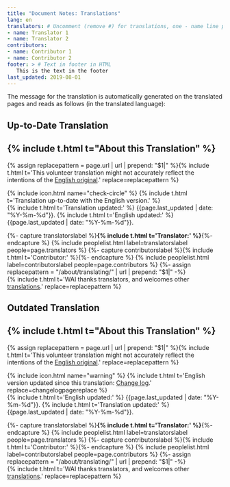 ```yaml
---
title: "Document Notes: Translations"
lang: en
translators: # Uncomment (remove #) for translations, one - name line per translator.
- name: Translator 1
- name: Translator 2
contributors:
- name: Contributor 1
- name: Contributor 2
footer: > # Text in footer in HTML
   This is the text in the footer
last_updated: 2019-08-01
---
```


The message for the translation is automatically generated on the translated pages and reads as follows (in the translated language): 

## Up-to-Date Translation

<section class="doc-note-box doc-note-translation">
  <h2 class="visuallyhidden">{% include t.html t="About this Translation" %}</h2>
  <p>{% assign replacepattern = page.url | url | prepend: "$1|"  %}{% include t.html t='This volunteer translation might not accurately reflect the intentions of the <a href="$1">English original</a>.' replace=replacepattern %}</p>
  <p>{% include icon.html name="check-circle" %} {% include t.html t='Translation up-to-date with the English version.' %}
    <br>{% include t.html t='Translation updated:' %} <span dir="auto">{{page.last_updated | date: "%Y-%m-%d"}}</span>. {% include t.html t='English updated:' %} <span dir="auto">{{page.last_updated | date: "%Y-%m-%d"}}</span>.
   </p>
  <p>
    {%- capture translatorslabel %}<strong>{% include t.html t='Translator:' %}</strong>{%- endcapture %}
    {% include peoplelist.html label=translatorslabel people=page.translators %}
    {%- capture contributorslabel %}{% include t.html t='Contributor:' %}{%- endcapture %}
    {% include peoplelist.html label=contributorslabel people=page.contributors %}
    {%- assign replacepattern = "/about/translating/" | url | prepend: "$1|" -%}
    <br>{% include t.html t='WAI thanks translators, and welcomes other <a href="$1">translations</a>.' replace=replacepattern %}</p>
</section>

## Outdated Translation


<section class="doc-note-box doc-note-translation">
  <h2 class="visuallyhidden">{% include t.html t="About this Translation" %}</h2>
  <p>{% assign replacepattern = page.url | url | prepend: "$1|"  %}{% include t.html t='This volunteer translation might not accurately reflect the intentions of the <a href="$1">English original</a>.' replace=replacepattern %}</p>
  <p>{% include icon.html name="warning" %} {% include t.html t='English version updated since this translation: <a href="$1">Change log</a>.' replace=changelogpagereplace %}
    <br>{% include t.html t='English updated:' %} <span dir="auto">{{page.last_updated | date: "%Y-%m-%d"}}</span>. {% include t.html t='Translation updated:' %} <span dir="auto">{{page.last_updated | date: "%Y-%m-%d"}}</span>.
  </p>
  <p>
    {%- capture translatorslabel %}<strong>{% include t.html t='Translator:' %}</strong>{%- endcapture %}
    {% include peoplelist.html label=translatorslabel people=page.translators %}
    {%- capture contributorslabel %}{% include t.html t='Contributor:' %}{%- endcapture %}
    {% include peoplelist.html label=contributorslabel people=page.contributors %}
    {%- assign replacepattern = "/about/translating/" | url | prepend: "$1|" -%}
    <br>{% include t.html t='WAI thanks translators, and welcomes other <a href="$1">translations</a>.' replace=replacepattern %}</p>
</section>